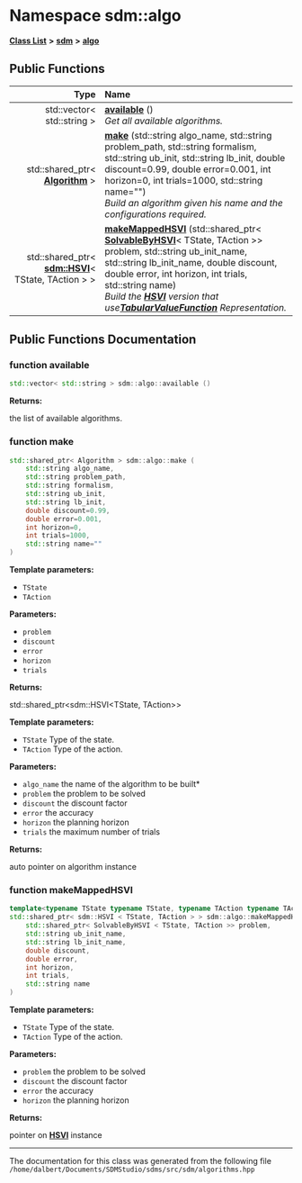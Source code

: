 
<NavBar active_item_id="2"/>

# Namespace sdm::algo


[**Class List**](annotated.md) **>** [**sdm**](namespacesdm.md) **>** [**algo**](namespacesdm_1_1algo.md)




















## Public Functions

| Type | Name |
| ---: | :--- |
|  std::vector&lt; std::string &gt; | [**available**](namespacesdm_1_1algo.md#function-available) () <br>_Get all available algorithms._  |
|  std::shared\_ptr&lt; [**Algorithm**](classsdm_1_1Algorithm.md) &gt; | [**make**](namespacesdm_1_1algo.md#function-make) (std::string algo\_name, std::string problem\_path, std::string formalism, std::string ub\_init, std::string lb\_init, double discount=0.99, double error=0.001, int horizon=0, int trials=1000, std::string name="") <br>_Build an algorithm given his name and the configurations required._  |
|  std::shared\_ptr&lt; [**sdm::HSVI**](classsdm_1_1HSVI.md)&lt; TState, TAction &gt; &gt; | [**makeMappedHSVI**](namespacesdm_1_1algo.md#function-makemappedhsvi) (std::shared\_ptr&lt; [**SolvableByHSVI**](classsdm_1_1SolvableByHSVI.md)&lt; TState, TAction &gt;&gt; problem, std::string ub\_init\_name, std::string lb\_init\_name, double discount, double error, int horizon, int trials, std::string name) <br>_Build the_ [_**HSVI**_](classsdm_1_1HSVI.md) _version that use_[_**TabularValueFunction**_](classsdm_1_1TabularValueFunction.md) _Representation._ |








## Public Functions Documentation


### function available 


```cpp
std::vector< std::string > sdm::algo::available () 
```




**Returns:**

the list of available algorithms. 




        

### function make 


```cpp
std::shared_ptr< Algorithm > sdm::algo::make (
    std::string algo_name,
    std::string problem_path,
    std::string formalism,
    std::string ub_init,
    std::string lb_init,
    double discount=0.99,
    double error=0.001,
    int horizon=0,
    int trials=1000,
    std::string name=""
) 
```




**Template parameters:**


* `TState` 
* `TAction` 



**Parameters:**


* `problem` 
* `discount` 
* `error` 
* `horizon` 
* `trials` 



**Returns:**

std::shared\_ptr&lt;sdm::HSVI&lt;TState, TAction&gt;&gt; 




**Template parameters:**


* `TState` Type of the state. 
* `TAction` Type of the action. 



**Parameters:**


* `algo_name` the name of the algorithm to be built\* 
* `problem` the problem to be solved 
* `discount` the discount factor 
* `error` the accuracy 
* `horizon` the planning horizon 
* `trials` the maximum number of trials 



**Returns:**

auto pointer on algorithm instance 




        

### function makeMappedHSVI 


```cpp
template<typename TState typename TState, typename TAction typename TAction>
std::shared_ptr< sdm::HSVI < TState, TAction > > sdm::algo::makeMappedHSVI (
    std::shared_ptr< SolvableByHSVI < TState, TAction >> problem,
    std::string ub_init_name,
    std::string lb_init_name,
    double discount,
    double error,
    int horizon,
    int trials,
    std::string name
) 
```




**Template parameters:**


* `TState` Type of the state. 
* `TAction` Type of the action. 



**Parameters:**


* `problem` the problem to be solved 
* `discount` the discount factor 
* `error` the accuracy 
* `horizon` the planning horizon 



**Returns:**

pointer on [**HSVI**](classsdm_1_1HSVI.md) instance 




        

------------------------------
The documentation for this class was generated from the following file `/home/dalbert/Documents/SDMStudio/sdms/src/sdm/algorithms.hpp`